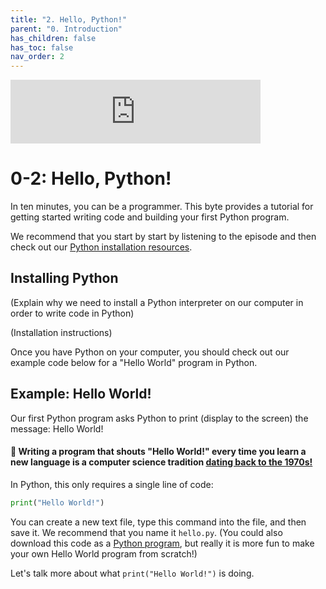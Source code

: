 ```yaml
---
title: "2. Hello, Python!"
parent: "0. Introduction"
has_children: false
has_toc: false
nav_order: 2
---
```


<iframe src="https://anchor.fm/bytesizecs/embed/episodes/0-2-Hello--Python--Writing-your-first-program-et4f6e" height="102px" width="400px" frameborder="0" scrolling="no"></iframe>

# 0-2: Hello, Python!

In ten minutes, you can be a programmer. This byte provides a tutorial for getting started writing code and building your first Python program.

We recommend that you start by start by listening to the episode and then check out our [Python installation resources](2-HelloPython.md).

## Installing Python

(Explain why we need to install a Python interpreter on our computer in order to write code in Python)

(Installation instructions)

Once you have Python on your computer, you should check out our example code below for a "Hello World" program in Python.

## Example: Hello World!

Our first Python program asks Python to print (display to the screen) the message:  Hello World!

#### 🧁 Writing a program that shouts "Hello World!" every time you learn a new language is a computer science tradition [dating back to the 1970s!](https://en.wikipedia.org/wiki/%22Hello,_World!%22_program)

In Python, this only requires a single line of code:

```python
print("Hello World!")
```

You can create a new text file, type this command into the file, and then save it. We recommend that you name it `hello.py`. (You could also download this code as a <a download href="hello.py">Python program</a>, but really it is more fun to make your own Hello World program from scratch!)

Let's talk more about what `print("Hello World!")` is doing.
